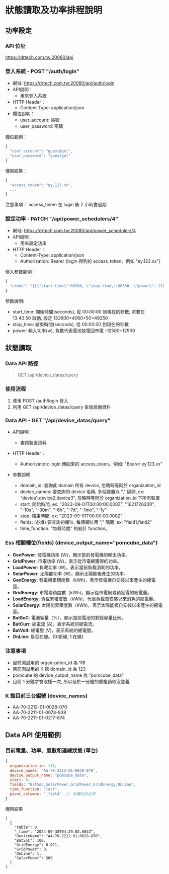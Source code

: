 
# 狀態讀取及功率排程說明


## 功率設定

### API 位址
  https://drtech.com.tw:20080/api

### 登入系統 - POST "/auth/login"
  - 網址: https://drtech.com.tw:20080/api/auth/login
  - API說明：
    - 用來登入系統
  - HTTP Header：
    - Content-Type: application/json
  - 欄位說明：
    - user_account: 帳號
    - user_password: 密碼

欄位範例：
```javascript
{
  "user_account": "guest@gel",
  "user_password": "guestgel"
}
```


傳回結果：
```javascript
{
  "access_token": "ey.123.xx",
  ...
}
```

注意事項：
access_token 在 login 後 2 小時會過期

### 設定功率 - PATCH "/api/power_schedulers/4"
  - 網址: https://drtech.com.tw:20080/api/power_schedulers/4
  - API說明：
    - 用來設定功率
  - HTTP Header：
    - Content-Type: application/json
    - Authorization: Bearer {login 得到的 access_token。例如 "ey.123.xx"}

傳入參數範例：
```javascript
{
  "crons": "[{\"start_time\":66360, \"stop_time\":66500, \"power\":-2100}]"
}
```

參數說明:
  - start_time: 開始時間(seconds), 從 00:00:00 到現在的秒數, 若要在 13:40:50 啟動, 設定 13*3600+40*60+50=49250
  - stop_time: 結束時間(seconds), 從 00:00:00 到現在的秒數
  - power: 輸入功率(w), 負數代表電池放電回市電 -12500~12500



## 狀態讀取


### Data API 路徑
> GET /api/device_datas/query
  
### 使用流程

  1. 使用 POST /auth/login 登入
  2. 利用 GET /api/device_datas/query 查詢設備資料


### Data API - GET "/api/device_datas/query"

  - API說明：
    - 查詢裝置資料
  - HTTP Header：
    - Authorization: login 傳回來的 access_token。例如: "Bearer ey.123.xx"

  - 參數說明
    - domain_id: 查詢此 domain 所有 device, 忽略時等同於 organization_id
    - device_names: 要查詢的 device 名稱, 多個裝置以 "," 隔開, ex: "device1,device2,device3", 忽略時等同於 organization_id 下所有裝置
    - start: 開始時間, ex: "2023-09-01T00:00:00.000Z", "1621726200", "-10s", "-30m", "-6h", "-7d", "-1mo", "-1y"
    - stop: 結束時間, ex: "2023-09-01T00:00:00.000Z"
    - fields: (必填) 要查詢的欄位, 每個欄位用 "," 隔開. ex: "field1,field2"
    - time_function: "每段時間" 的統計 function。


### Ess 相關欄位(fields) (device_output_name="pomcube_data")

  - **GenPower**: 發電機功率 (W)，顯示當前發電機的輸出功率。
  - **GridPower**: 市電功率 (W)，表示從市電網獲得的功率。
  - **LoadPower**: 負載功率 (W)，表示當前負載消耗的功率。
  - **SolarPower**: 太陽能功率 (W)，顯示太陽能板產生的功率。
  - **GenEnergy**: 發電機累積度數（kWh)，表示發電機自安裝以來產生的總電量。
  - **GridEnergy**: 市電累積度數（kWh)，顯示從市電網累積獲得的總電量。
  - **LoadEnergy**: 負載累積度數（kWh)，代表負載自安裝以來消耗的總電量。
  - **SolarEnergy**: 太陽能累積度數（kWh)，表示太陽能板自安裝以來產生的總電量。
  - **BatSoC**: 電池容量（%），顯示當前電池的剩餘容量比例。
  - **BatCurr**: 總電流 (A)，表示系統的總電流。
  - **BatVolt**: 總電壓 (V)，表示系統的總電壓。
  - **OnLine**: 是否在線。{0:斷線, 1:在線}

### 注意事項

- 目前測試用的 organization_id 為 118
- 目前測試用的 K 館 domain_id 為 123
- pomcube 的 device_output_name 為 "pomcube_data"
- 目前 1 分鐘才會取樣一次, 所以低於一分鐘的重複讀取沒意義

### K 館目前三台編號 (device_names)
- AA-70-2212-01-0028-070
- AA-70-2211-01-0078-938
- AA-70-2211-01-0217-874

## Data API 使用範例



### 目前電量、功率、度數和連線狀態 (單台)
```javascript
{
  organization_id: 118,
  device_names: 'AA-70-2212-01-0028-070',
  device_output_name: "pomcube_data",
  start: 0,
  fields: "BatSoC,SolarPower,GridPower,GridEnergy,OnLine",
  time_function: "last",
  pivot_columns: "_field"  // 此欄位非必須
}
```

傳回結果
```
[
  {
    "table": 0,
    "_time": "2024-09-30T04:29:02.684Z",
    "DeviceName": "AA-70-2212-01-0028-070",
    "BatSoC": 100,
    "GridEnergy": 0.021,
    "GridPower": 0,
    "OnLine": 1,
    "SolarPower": 309
  }
]
```

